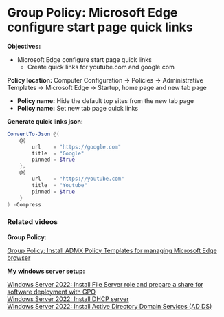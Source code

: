 # Group Policy: Microsoft Edge configure start page quick links

<b>Objectives:</b>

* Microsoft Edge configure start page quick links
    * Create quick links for youtube.com and google.com

<b>Policy location:</b> Computer Configuration -> Policies -> Administrative Templates -> Microsoft Edge -> Startup, home page and new tab page

* <b>Policy name:</b> Hide the default top sites from the new tab page
* <b>Policy name:</b> Set new tab page quick links


<b>Generate quick links json:</b>

```powershell
ConvertTo-Json @(
    @{
        url    = "https://google.com"
        title  = "Google"
        pinned = $true
    },
    @{
        url    = "https://youtube.com"
        title  = "Youtube"
        pinned = $true
    } 
) -Compress
```


### Related videos

<b>Group Policy:</b> <br />

[Group Policy: Install ADMX Policy Templates for managing Microsoft Edge browser](https://youtu.be/0l6GYaL_ToU)

<b>My windows server setup:</b> <br />

[Windows Server 2022: Install File Server role and prepare a share for software deployment with GPO](https://youtu.be/jEWSdC2qwyA) <br />
[Windows Server 2022: Install DHCP server](https://youtu.be/8n0MD9stQis) <br />
[Windows Server 2022: Install Active Directory Domain Services (AD DS)](https://youtu.be/1cYewbW3Tl0) <br />
